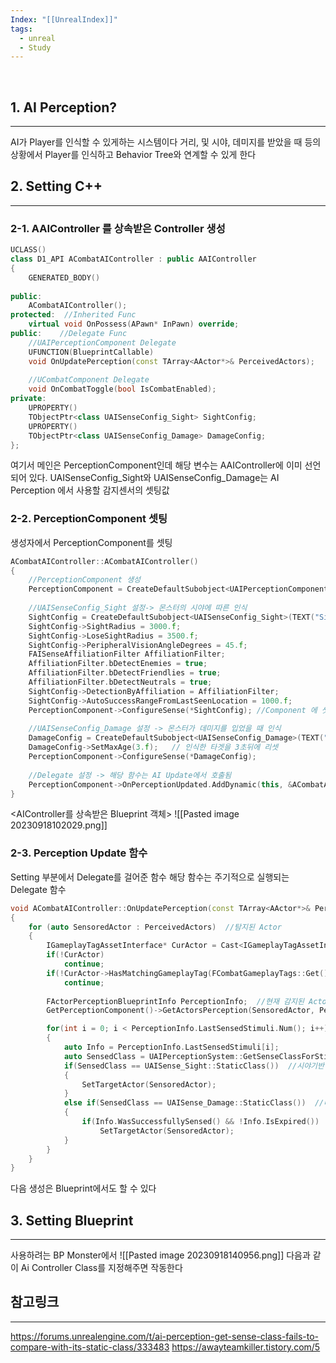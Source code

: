 ```yaml
---
Index: "[[UnrealIndex]]"
tags:
  - unreal
  - Study
---
```

   
## 1. AI Perception?
---
AI가 Player를 인식할 수 있게하는 시스템이다
거리, 및 시야, 데미지를 받았을 때 등의 상황에서 Player를 인식하고 Behavior Tree와 연계할 수 있게 한다
   
   
## 2. Setting C++
---
### 2-1. AAIController 를 상속받은 Controller 생성
```cpp
UCLASS()  
class D1_API ACombatAIController : public AAIController  
{  
    GENERATED_BODY()  
  
public:  
    ACombatAIController();  
protected:  //Inherited Func  
    virtual void OnPossess(APawn* InPawn) override;  
public:    //Delegate Func  
    //UAIPerceptionComponent Delegate
    UFUNCTION(BlueprintCallable)  
    void OnUpdatePerception(const TArray<AActor*>& PerceivedActors);  
  
    //UCombatComponent Delegate  
    void OnCombatToggle(bool IsCombatEnabled);  
private:  
    UPROPERTY()  
    TObjectPtr<class UAISenseConfig_Sight> SightConfig;  
    UPROPERTY()  
    TObjectPtr<class UAISenseConfig_Damage> DamageConfig;  
};
```
여기서 메인은 PerceptionComponent인데 해당 변수는 AAIController에 이미 선언되어 있다.
UAISenseConfig_Sight와 UAISenseConfig_Damage는 AI Perception 에서 사용할 감지센서의 셋팅값
   
### 2-2. PerceptionComponent 셋팅
생성자에서 PerceptionComponent를 셋팅
```cpp
ACombatAIController::ACombatAIController()
{
	//PerceptionComponent 생성
	PerceptionComponent = CreateDefaultSubobject<UAIPerceptionComponent>(TEXT("PerceptionComponent"));
	
	//UAISenseConfig_Sight 설정-> 몬스터의 시야에 따른 인식
	SightConfig = CreateDefaultSubobject<UAISenseConfig_Sight>(TEXT("SightConfig"));
	SightConfig->SightRadius = 3000.f;
	SightConfig->LoseSightRadius = 3500.f;
	SightConfig->PeripheralVisionAngleDegrees = 45.f;
	FAISenseAffiliationFilter AffiliationFilter;
	AffiliationFilter.bDetectEnemies = true;
	AffiliationFilter.bDetectFriendlies = true;
	AffiliationFilter.bDetectNeutrals = true;
	SightConfig->DetectionByAffiliation = AffiliationFilter;
	SightConfig->AutoSuccessRangeFromLastSeenLocation = 1000.f;
	PerceptionComponent->ConfigureSense(*SightConfig); //Component 에 셋팅
	
	//UAISenseConfig_Damage 설정 -> 몬스터가 데미지를 입었을 때 인식
	DamageConfig = CreateDefaultSubobject<UAISenseConfig_Damage>(TEXT("DamageConfig"));
	DamageConfig->SetMaxAge(3.f);	// 인식한 타겟을 3초뒤에 리셋
	PerceptionComponent->ConfigureSense(*DamageConfig);
	
	//Delegate 설정 -> 해당 함수는 AI Update에서 호출됨
	PerceptionComponent->OnPerceptionUpdated.AddDynamic(this, &ACombatAIController::OnUpdatePerception);
}
```
<AIController를 상속받은 Blueprint 객체>
![[Pasted image 20230918102029.png]]
   
### 2-3. Perception Update 함수
Setting 부분에서 Delegate를 걸어준 함수
해당 함수는 주기적으로 실행되는 Delegate 함수
```cpp
void ACombatAIController::OnUpdatePerception(const TArray<AActor*>& PerceivedActors)
{
	for (auto SensoredActor : PerceivedActors)	//탐지된 Actor
	{
		IGameplayTagAssetInterface* CurActor = Cast<IGameplayTagAssetInterface>(SensoredActor);	//Player가 아닌 Actor는 탐지되도 반응 없게 함
		if(!CurActor)
			continue;
		if(!CurActor->HasMatchingGameplayTag(FCombatGameplayTags::Get().Character_Player)) //GameplayTag로 분류
			continue;
		
		FActorPerceptionBlueprintInfo PerceptionInfo;  //현재 감지된 Actor를 감지한 방식
		GetPerceptionComponent()->GetActorsPerception(SensoredActor, PerceptionInfo);

		for(int i = 0; i < PerceptionInfo.LastSensedStimuli.Num(); i++)	//탐지방식에 따른 for문
		{
			auto Info = PerceptionInfo.LastSensedStimuli[i];
			auto SensedClass = UAIPerceptionSystem::GetSenseClassForStimulus(this, Info);
			if(SensedClass == UAISense_Sight::StaticClass())  //시야기반 탐지방식일 경우
			{
				SetTargetActor(SensoredActor);
			}
			else if(SensedClass == UAISense_Damage::StaticClass())  //데미지기반 탐지방식일 경우
			{
				if(Info.WasSuccessfullySensed() && !Info.IsExpired())	//After DamageConfig->GetMaxAge then Expired
					SetTargetActor(SensoredActor);
			}
		}
	}
}
```
다음 생성은 Blueprint에서도 할 수 있다
   
   
## 3. Setting Blueprint
---
사용하려는 BP Monster에서
![[Pasted image 20230918140956.png]]
다음과 같이 Ai Controller Class를 지정해주면 작동한다
   
   
## 참고링크
---
https://forums.unrealengine.com/t/ai-perception-get-sense-class-fails-to-compare-with-its-static-class/333483
https://awayteamkiller.tistory.com/5
